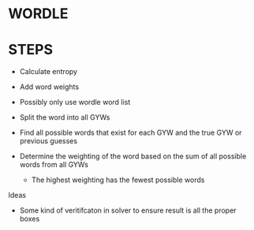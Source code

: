 # WORDLE

# STEPS

- Calculate entropy
- Add word weights
- Possibly only use wordle word list

- Split the word into all GYWs
- Find all possible words that exist for each GYW and the true GYW or previous guesses
- Determine the weighting of the word based on the sum of all possible words from all GYWs
  - The highest weighting has the fewest possible words

Ideas

- Some kind of veritifcaton in solver to ensure result is all the proper boxes
